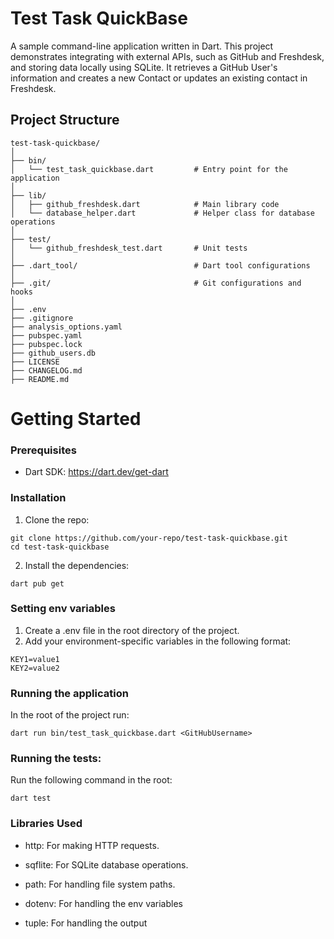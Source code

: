 # Test Task QuickBase

A sample command-line application written in Dart. This project demonstrates integrating with external APIs, such as GitHub and Freshdesk, and storing data locally using SQLite. It retrieves a GitHub User's information and creates a new Contact or updates an existing contact in Freshdesk.

## Project Structure

```plaintext
test-task-quickbase/
│
├── bin/
│   └── test_task_quickbase.dart         # Entry point for the application
│
├── lib/
│   ├── github_freshdesk.dart            # Main library code
│   └── database_helper.dart             # Helper class for database operations
│
├── test/
│   └── github_freshdesk_test.dart       # Unit tests
│
├── .dart_tool/                          # Dart tool configurations
│
├── .git/                                # Git configurations and hooks
│
├── .env                                 
├── .gitignore                           
├── analysis_options.yaml                
├── pubspec.yaml                         
├── pubspec.lock                         
├── github_users.db                      
├── LICENSE                              
├── CHANGELOG.md                         
├── README.md                            
```
# Getting Started
### Prerequisites
* Dart SDK: https://dart.dev/get-dart

### Installation
1. Clone the repo:
```
git clone https://github.com/your-repo/test-task-quickbase.git
cd test-task-quickbase
```
2. Install the dependencies:
```
dart pub get
```
### Setting env variables
1. Create a .env file in the root directory of the project.
2. Add your environment-specific variables in the following format:
```
KEY1=value1
KEY2=value2
```
### Running the application
In the root of the project run:
```
dart run bin/test_task_quickbase.dart <GitHubUsername>
```
### Running the tests:
Run the following command in the root:
```
dart test
```
### Libraries Used 
* http: For making HTTP requests.

* sqflite: For SQLite database operations.
* path: For handling file system paths.
* dotenv: For handling the env variables
* tuple: For handling the output
